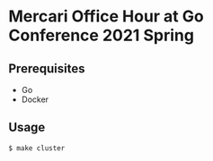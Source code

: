 # Mercari Office Hour at Go Conference 2021 Spring

## Prerequisites

-   Go
-   Docker

## Usage

```console
$ make cluster
```
